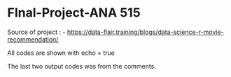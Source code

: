 # FInal-Project-ANA 515

Source of project : - https://data-flair.training/blogs/data-science-r-movie-recommendation/

All codes are shown with echo = true

The last two output codes was from the comments.
